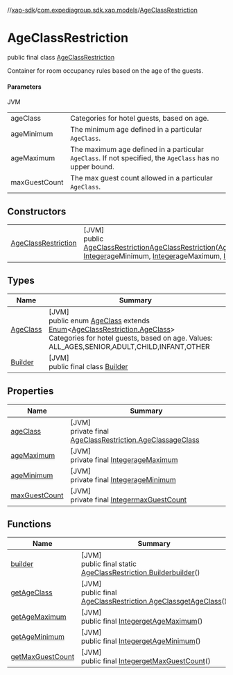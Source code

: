 //[xap-sdk](../../../index.md)/[com.expediagroup.sdk.xap.models](../index.md)/[AgeClassRestriction](index.md)

# AgeClassRestriction

public final class [AgeClassRestriction](index.md)

Container for room occupancy rules based on the age of the guests.

#### Parameters

JVM

| | |
|---|---|
| ageClass | Categories for hotel guests, based on age. |
| ageMinimum | The minimum age defined in a particular `AgeClass`. |
| ageMaximum | The maximum age defined in a particular `AgeClass`.  If not specified, the `AgeClass` has no upper bound. |
| maxGuestCount | The max guest count allowed in a particular `AgeClass`. |

## Constructors

| | |
|---|---|
| [AgeClassRestriction](-age-class-restriction.md) | [JVM]<br>public [AgeClassRestriction](index.md)[AgeClassRestriction](-age-class-restriction.md)([AgeClassRestriction.AgeClass](-age-class/index.md)ageClass, [Integer](https://docs.oracle.com/javase/8/docs/api/java/lang/Integer.html)ageMinimum, [Integer](https://docs.oracle.com/javase/8/docs/api/java/lang/Integer.html)ageMaximum, [Integer](https://docs.oracle.com/javase/8/docs/api/java/lang/Integer.html)maxGuestCount) |

## Types

| Name | Summary |
|---|---|
| [AgeClass](-age-class/index.md) | [JVM]<br>public enum [AgeClass](-age-class/index.md) extends [Enum](https://docs.oracle.com/javase/8/docs/api/java/lang/Enum.html)&lt;[AgeClassRestriction.AgeClass](-age-class/index.md)&gt;<br>Categories for hotel guests, based on age. Values: ALL_AGES,SENIOR,ADULT,CHILD,INFANT,OTHER |
| [Builder](-builder/index.md) | [JVM]<br>public final class [Builder](-builder/index.md) |

## Properties

| Name | Summary |
|---|---|
| [ageClass](index.md#-1032076300%2FProperties%2F699445674) | [JVM]<br>private final [AgeClassRestriction.AgeClass](-age-class/index.md)[ageClass](index.md#-1032076300%2FProperties%2F699445674) |
| [ageMaximum](index.md#1592382604%2FProperties%2F699445674) | [JVM]<br>private final [Integer](https://docs.oracle.com/javase/8/docs/api/java/lang/Integer.html)[ageMaximum](index.md#1592382604%2FProperties%2F699445674) |
| [ageMinimum](index.md#-9346466%2FProperties%2F699445674) | [JVM]<br>private final [Integer](https://docs.oracle.com/javase/8/docs/api/java/lang/Integer.html)[ageMinimum](index.md#-9346466%2FProperties%2F699445674) |
| [maxGuestCount](index.md#-424118862%2FProperties%2F699445674) | [JVM]<br>private final [Integer](https://docs.oracle.com/javase/8/docs/api/java/lang/Integer.html)[maxGuestCount](index.md#-424118862%2FProperties%2F699445674) |

## Functions

| Name | Summary |
|---|---|
| [builder](builder.md) | [JVM]<br>public final static [AgeClassRestriction.Builder](-builder/index.md)[builder](builder.md)() |
| [getAgeClass](get-age-class.md) | [JVM]<br>public final [AgeClassRestriction.AgeClass](-age-class/index.md)[getAgeClass](get-age-class.md)() |
| [getAgeMaximum](get-age-maximum.md) | [JVM]<br>public final [Integer](https://docs.oracle.com/javase/8/docs/api/java/lang/Integer.html)[getAgeMaximum](get-age-maximum.md)() |
| [getAgeMinimum](get-age-minimum.md) | [JVM]<br>public final [Integer](https://docs.oracle.com/javase/8/docs/api/java/lang/Integer.html)[getAgeMinimum](get-age-minimum.md)() |
| [getMaxGuestCount](get-max-guest-count.md) | [JVM]<br>public final [Integer](https://docs.oracle.com/javase/8/docs/api/java/lang/Integer.html)[getMaxGuestCount](get-max-guest-count.md)() |
